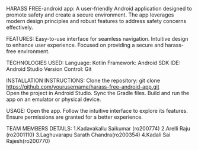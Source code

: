 HARASS FREE-android app:
A user-friendly Android application designed to promote safety and create a secure environment. The app leverages modern design principles and robust features to address safety concerns effectively.

FEATURES:
Easy-to-use interface for seamless navigation.
Intuitive design to enhance user experience.
Focused on providing a secure and harass-free environment.

TECHNOLOGIES USED:
Language: Kotlin
Framework: Android SDK
IDE: Android Studio
Version Control: Git

INSTALLATION INSTRUCTIONS:
Clone the repository:
git clone https://github.com/yourusername/harass-free-android-app.git  
Open the project in Android Studio.
Sync the Gradle files.
Build and run the app on an emulator or physical device.

USAGE:
Open the app.
Follow the intuitive interface to explore its features.
Ensure permissions are granted for a better experience.

TEAM MEMBERS DETAILS:
1.Kadavakallu Saikumar (ro200774)
2.Arelli Raju (ro2001110)
3.Laghuvarapu Sarath Chandra(ro200354)
4.Kadali Sai Rajesh(ro200770)
